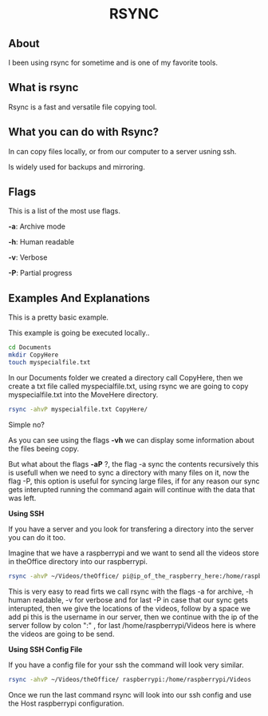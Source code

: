 <div align="center">
<h1>RSYNC</h1>
</div>

## About

I been using rsync for sometime and is one of my favorite tools.

## What is rsync

Rsync is a fast and versatile file copying tool.

## What you can do with Rsync?

In can copy files locally, or from our computer to a server usning ssh.

Is widely used for backups and mirroring.

## Flags

This is a list of the most use flags.

**-a**: Archive mode

**-h**: Human readable

**-v**: Verbose

**-P**: Partial progress

## Examples And Explanations

This is a pretty basic example.

This example is going be executed locally..

```bash
cd Documents
mkdir CopyHere
touch myspecialfile.txt
```

In our Documents folder we created a directory call CopyHere, then we create a txt file called myspecialfile.txt, using rsync we are going to copy myspecialfile.txt into the MoveHere directory.

```bash
rsync -ahvP myspecialfile.txt CopyHere/
```

Simple no?

As you can see using the flags **-vh** we can display some information about the files beeing copy.

But what about the flags **-aP** ?, the flag -a sync the contents recursively this is usefull when we need to sync a directory with many files on it, now the flag -P, this option is useful for syncing large files, if for any reason our sync gets interupted running the command again will continue with the data that was left.

**Using SSH**

If you have a server and you look for transfering a directory into the server you can do it too.

Imagine that we have a raspberrypi and we want to send all the videos store in theOffice directory into our raspberrypi.

```bash
rsync -ahvP ~/Videos/theOffice/ pi@ip_of_the_raspberry_here:/home/raspberrypi/Videos
```

This is very easy to read firts we call rsync with the flags -a for archive, -h human readable, -v for verbose and for last -P in case that our sync gets
interupted, then we give the locations of the videos, follow by a space we add pi this is the username in our server, then we continue with the ip of the server follow by colon ":" , for last /home/raspberrypi/Videos here is where the videos are going to be send.

**Using SSH Config File**

If you have a config file for your ssh the command will look very similar.

```bash
rsync -ahvP ~/Videos/theOffice/ raspberrypi:/home/raspberrypi/Videos
```

Once we run the last command rsync will look into our ssh config and use the Host raspberrypi configuration.
